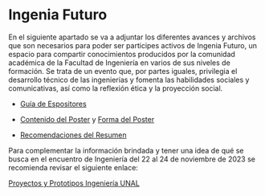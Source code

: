 # Ingenia Futuro

En el siguiente apartado se va a adjuntar los diferentes avances y archivos que son necesarios para poder ser participes activos
de Ingenia Futuro, un espacio para compartir conocimientos producidos por la comunidad académica de la Facultad de Ingeniería en 
varios de sus niveles de formación. Se trata de un evento que, por partes iguales, privilegia el desarrollo técnico de las 
ingenierías y fomenta las habilidades sociales y comunicativas, así como la reflexión ética y la proyección social. 

- [Guía de Espositores](https://github.com/JuanBui26/Pollen_Dryer/blob/main/Ingenia_Furturo/Protocolo%20Encuentro%202023-2S.pdf)

- [Contenido del Poster](https://github.com/JuanBui26/Pollen_Dryer/blob/main/Ingenia_Furturo/Instrucciones%20contenido%20del%20P%C3%B3ster.pdf) y [Forma del Poster](https://github.com/JuanBui26/Pollen_Dryer/blob/main/Ingenia_Furturo/Instrucciones%20forma%20del%20P%C3%B3ster.pdf)

- [Recomendaciones del Resumen](https://github.com/JuanBui26/Pollen_Dryer/blob/main/Ingenia_Furturo/Recomendaciones%20resumen.pdf)

Para complementar la información brindada y tener una idea de qué se busca en el encuentro de Ingeniería del 22 al 24 de
noviembre de 2023 se recomienda revisar el siguiente enlace:

[Proyectos y Prototipos Ingeniería UNAL](https://ingenieria.unal.edu.co/proyectos_prototipos/historico)
